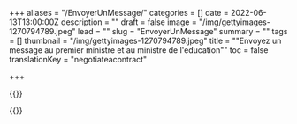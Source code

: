 +++
aliases = "/EnvoyerUnMessage/"
categories = []
date = 2022-06-13T13:00:00Z
description = ""
draft = false
image = "/img/gettyimages-1270794789.jpeg"
lead = ""
slug = "EnvoyerUnMessage"
summary = ""
tags = []
thumbnail = "/img/gettyimages-1270794789.jpeg"
title = "\"Envoyez un message au premier ministre et au ministre de l'education\""
toc = false
translationKey = "negotiateacontract"

+++

{{<rawhtml>}}
<div id="newmode-embed-35267-49778"></div>
<script>
(function(n,e,w,m,o,d){m=n.createElement(e);m.async=1;m.src=w;
o=n.getElementsByTagName(e)[0];o.parentNode.insertBefore(m,o);
})(document,'script','//engage.newmode.net/embed/35267/49778.js');
</script>
{{</rawhtml>}}

